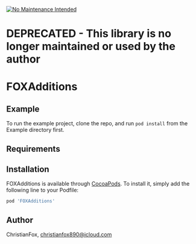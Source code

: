 [![No Maintenance Intended](http://unmaintained.tech/badge.svg)](http://unmaintained.tech/)

# DEPRECATED - This library is no longer maintained or used by the author

# FOXAdditions

## Example

To run the example project, clone the repo, and run `pod install` from the Example directory first.

## Requirements

## Installation

FOXAdditions is available through [CocoaPods](https://cocoapods.org). To install
it, simply add the following line to your Podfile:

```ruby
pod 'FOXAdditions'
```

## Author

ChristianFox, christianfox890@icloud.com
